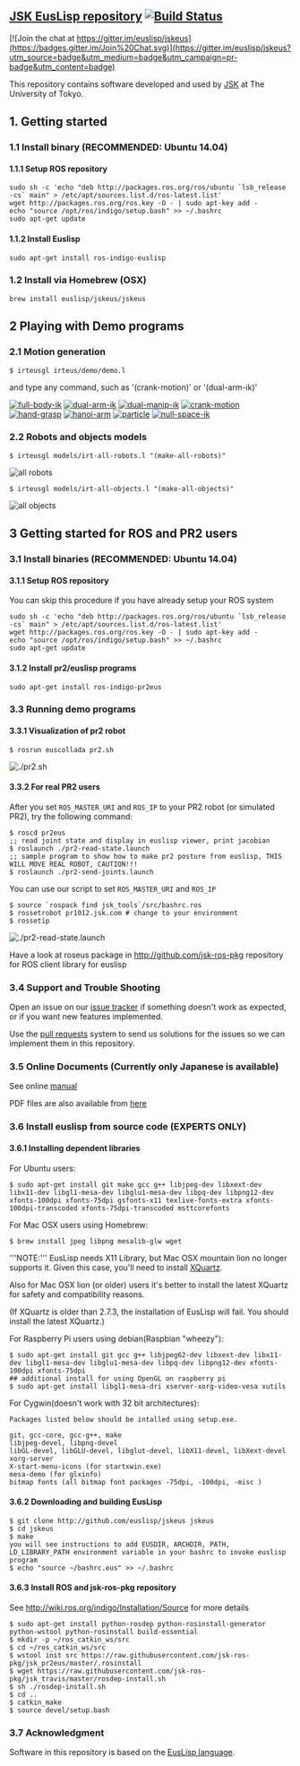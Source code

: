 ## [JSK EusLisp repository](http://jskeus.sourceforge.net) [![Build Status](https://travis-ci.org/euslisp/jskeus.png?branch=master)](https://travis-ci.org/euslisp/jskeus)

[![Join the chat at https://gitter.im/euslisp/jskeus](https://badges.gitter.im/Join%20Chat.svg)](https://gitter.im/euslisp/jskeus?utm_source=badge&utm_medium=badge&utm_campaign=pr-badge&utm_content=badge)


This repository contains software developed and used by [JSK](http://www.jsk.t.u-tokyo.ac.jp) at The University of Tokyo.

## 1. Getting started

### 1.1 Install binary (RECOMMENDED: Ubuntu 14.04)

#### 1.1.1 Setup ROS repository
```
sudo sh -c 'echo "deb http://packages.ros.org/ros/ubuntu `lsb_release -cs` main" > /etc/apt/sources.list.d/ros-latest.list'
wget http://packages.ros.org/ros.key -O - | sudo apt-key add -
echo "source /opt/ros/indigo/setup.bash" >> ~/.bashrc
sudo apt-get update
```
#### 1.1.2 Install Euslisp
```
sudo apt-get install ros-indigo-euslisp
```

### 1.2 Install via Homebrew (OSX)
```
brew install euslisp/jskeus/jskeus
```

## 2 Playing with Demo programs

### 2.1 Motion generation
```
$ irteusgl irteus/demo/demo.l
```
and type any command, such as '(crank-motion)' or '(dual-arm-ik)'


[![full-body-ik](images/Full-body-ik.png)](https://github.com/euslisp/jskeus/blob/master/irteus/demo/full-body-ik.l)
[![dual-arm-ik](images/Dual-arm-ik.png)](https://github.com/euslisp/jskeus/blob/master/irteus/demo/dual-arm-ik.l)
[![dual-manip-ik](images/Dual-manip-ik.png)](https://github.com/euslisp/jskeus/blob/master/irteus/demo/dual-manip-ik.l)
[![crank-motion](images/Crank-motion.png)](https://github.com/euslisp/jskeus/blob/master/irteus/demo/crank-motion.l)
[![hand-grasp](images/Hand-grasp.png)](https://github.com/euslisp/jskeus/blob/master/irteus/demo/hand-grasp-ik.l)
[![hanoi-arm](images/Hanoi-arm.png)](https://github.com/euslisp/jskeus/blob/master/irteus/demo/hanoi-arm.l)
[![particle](images/Particle.png)](https://github.com/euslisp/jskeus/blob/master/irteus/demo/particle.l)
[![null-space-ik](images/Null-space-ik.png)](https://github.com/euslisp/jskeus/blob/master/irteus/demo/null-space-ik.l)

### 2.2 Robots and objects models
```
$ irteusgl models/irt-all-robots.l "(make-all-robots)"
```
![all robots](images/irt-all-robots.png)

```
$ irteusgl models/irt-all-objects.l "(make-all-objects)"
```
![all objects](images/irt-all-objects.png)

## 3 Getting started for ROS and PR2 users

### 3.1 Install binaries (RECOMMENDED: Ubuntu 14.04)

#### 3.1.1 Setup ROS repository

You can skip this procedure if you have already setup your ROS system
```
sudo sh -c 'echo "deb http://packages.ros.org/ros/ubuntu `lsb_release -cs` main" > /etc/apt/sources.list.d/ros-latest.list'
wget http://packages.ros.org/ros.key -O - | sudo apt-key add -
echo "source /opt/ros/indigo/setup.bash" >> ~/.bashrc
sudo apt-get update
```
#### 3.1.2 Install pr2/euslisp programs

```
sudo apt-get install ros-indigo-pr2eus
```

### 3.3 Running demo programs

#### 3.3.1 Visualization of pr2 robot
```
$ rosrun euscollada pr2.sh
```

![./pr2.sh](images/Pr2eus.png)

#### 3.3.2 For real PR2 users

After you set `ROS_MASTER_URI` and `ROS_IP` to your PR2 robot (or simulated PR2), try the following command:

```
$ roscd pr2eus
;; read joint state and display in euslisp viewer, print jacobian
$ roslaunch ./pr2-read-state.launch
;; sample program to show how to make pr2 posture from euslisp, THIS WILL MOVE REAL ROBOT, CAUTION!!!
$ roslaunch ./pr2-send-joints.launch
```

You can use our script to set  `ROS_MASTER_URI` and `ROS_IP`
```
$ source `rospack find jsk_tools`/src/bashrc.ros
$ rossetrobot pr1012.jsk.com # change to your environment
$ rossetip

```

![./pr2-read-state.launch](images/Pr2-read-state.png)


Have a look at roseus package in http://github.com/jsk-ros-pkg repository for ROS client library for euslisp

### 3.4 Support and Trouble Shooting


Open an issue on our [issue tracker](https://github.com/euslisp/jskeus/issues) if something doesn't work as expected, or if you want new features implemented.

Use the [pull requests](https://github.com/euslisp/jskeus/pulls) system to send us solutions for the issues so we can implement them in this repository.

### 3.5 Online Documents (Currently only Japanese is available)

See online [manual](http://euslisp.github.io/jskeus/)

PDF files are also available from [here](https://github.com/euslisp/jskeus/raw/master/doc/jmanual.pdf)

### 3.6 Install euslisp from source code  (EXPERTS ONLY)

#### 3.6.1 Installing dependent libraries

For Ubuntu users:
```
$ sudo apt-get install git make gcc g++ libjpeg-dev libxext-dev libx11-dev libgl1-mesa-dev libglu1-mesa-dev libpq-dev libpng12-dev xfonts-100dpi xfonts-75dpi gsfonts-x11 texlive-fonts-extra xfonts-100dpi-transcoded xfonts-75dpi-transcoded msttcorefonts
```

For Mac OSX users using Homebrew:
```
$ brew install jpeg libpng mesalib-glw wget
```

'''NOTE:'''
EusLisp needs X11 Library, but Mac OSX mountain lion no longer supports it. Given this case, you'll need to install [XQuartz](http://xquartz.macosforge.org/landing/).

Also for Mac OSX lion (or older) users it's better to install the latest XQuartz for safety and compatibility reasons.

(If XQuartz is older than 2.7.3, the installation of EusLisp will fail. You should install the latest XQuartz.)


For Raspberry Pi users using debian(Raspbian "wheezy"):
```
$ sudo apt-get install git gcc g++ libjpeg62-dev libxext-dev libx11-dev libgl1-mesa-dev libglu1-mesa-dev libpq-dev libpng12-dev xfonts-100dpi xfonts-75dpi
## additional install for using OpenGL on raspberry pi
$ sudo apt-get install libgl1-mesa-dri xserver-xorg-video-vesa xutils
```
For Cygwin(doesn't work with 32 bit architectures):
```
Packages listed below should be intalled using setup.exe.

git, gcc-core, gcc-g++, make
libjpeg-devel, libpng-devel
libGL-devel, libGLU-devel, libglut-devel, libX11-devel, libXext-devel
xorg-server
X-start-menu-icons (for startxwin.exe)
mesa-demo (for glxinfo)
bitmap fonts (all bitmap font packages -75dpi, -100dpi, -misc )
```

#### 3.6.2 Downloading and building EusLisp
```
$ git clone http://github.com/euslisp/jskeus jskeus
$ cd jskeus
$ make
you will see instructions to add EUSDIR, ARCHDIR, PATH, LD_LIBRARY_PATH environment variable in your bashrc to invoke euslisp program
$ echo "source ~/bashrc.eus" >> ~/.bashrc
```

#### 3.6.3  Install ROS and jsk-ros-pkg repository

See http://wiki.ros.org/indigo/Installation/Source for more details

```
$ sudo apt-get install python-rosdep python-rosinstall-generator python-wstool python-rosinstall build-essential
$ mkdir -p ~/ros_catkin_ws/src
$ cd ~/ros_catkin_ws/src
$ wstool init src https://raw.githubusercontent.com/jsk-ros-pkg/jsk_pr2eus/master/.rosinstall
$ wget https://raw.githubusercontent.com/jsk-ros-pkg/jsk_travis/master/rosdep-install.sh
$ sh ./rosdep-install.sh
$ cd ..
$ catkin_make
$ source devel/setup.bash
```

### 3.7 Acknowledgment

Software in this repository is based on the [EusLisp language](http://euslisp.sourceforge.net).
